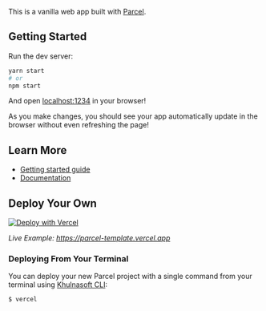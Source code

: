 This is a vanilla web app built with [Parcel](https://parceljs.org).

## Getting Started

Run the dev server:

```bash
yarn start
# or
npm start
```

And open [localhost:1234](http://localhost:1234) in your browser!

As you make changes, you should see your app automatically update in the browser without even refreshing the page!

## Learn More

- [Getting started guide](https://parceljs.org/getting-started/webapp/)
- [Documentation](https://parceljs.org/docs/)

## Deploy Your Own

[![Deploy with Vercel](https://vercel.com/button)](https://vercel.com/new/clone?repository-url=https://github.com/khulnasoft/devship/tree/main/examples/parcel&template=parcel)

_Live Example: https://parcel-template.vercel.app_

### Deploying From Your Terminal

You can deploy your new Parcel project with a single command from your terminal using [Khulnasoft CLI](https://vercel.com/download):

```shell
$ vercel
```
